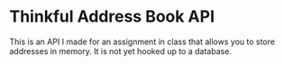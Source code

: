 # Thinkful Address Book API

This is an API I made for an assignment in class that allows you to store addresses in memory. It is not yet hooked up to a database.